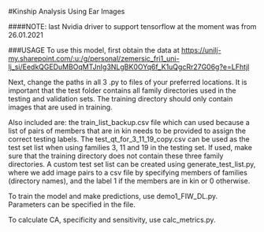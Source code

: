 #Kinship Analysis Using Ear Images

####NOTE: last Nvidia driver to support tensorflow at the moment was from 26.01.2021

###USAGE
To use this model, first obtain the data at https://unilj-my.sharepoint.com/:u:/g/personal/zemersic_fri1_uni-lj_si/EedkQGEDuMBOqMTJnIg3NLgBK0OYq6f_K1uQgcRr27G06g?e=LFhtjl

Next, change the paths in all 3 .py to files of your preferred locations.
It is important that the test folder contains all family directories used in the testing and validation sets.
The training directory should only contain images that are used in training.

Also included are: the train_list_backup.csv file which can used because a list of pairs of members that are in kin needs to be provided to assign the correct testing labels.
The test_qt_for_3_11_19_copy.csv can be used as the test set list when using families 3, 11 and 19 in the testing set. If used, make sure that the training directory does not contain these three family directories.
A custom test set list can be created using generate_test_list.py, where we add image pairs to a csv file by specifying members of families (directory names), and the label 1 if the members are in kin or 0 otherwise.

To train the model and make predictions, use demo1_FIW_DL.py. Parameters can be specified in the file.

To calculate CA, specificity and sensitivity, use calc_metrics.py.

[comment]: <> (A great tutorial: https://www.tensorflow.org/tutorials/structured_data/imbalanced_data)